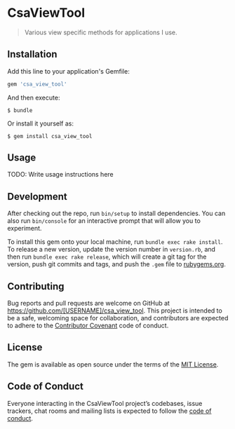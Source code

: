 # CsaViewTool

> Various view specific methods for applications I use.

## Installation

Add this line to your application's Gemfile:

```ruby
gem 'csa_view_tool'
```

And then execute:

    $ bundle

Or install it yourself as:

    $ gem install csa_view_tool

## Usage

TODO: Write usage instructions here

## Development

After checking out the repo, run `bin/setup` to install dependencies. You can also run `bin/console` for an interactive prompt that will allow you to experiment.

To install this gem onto your local machine, run `bundle exec rake install`. To release a new version, update the version number in `version.rb`, and then run `bundle exec rake release`, which will create a git tag for the version, push git commits and tags, and push the `.gem` file to [rubygems.org](https://rubygems.org).

## Contributing

Bug reports and pull requests are welcome on GitHub at https://github.com/[USERNAME]/csa_view_tool. This project is intended to be a safe, welcoming space for collaboration, and contributors are expected to adhere to the [Contributor Covenant](http://contributor-covenant.org) code of conduct.

## License

The gem is available as open source under the terms of the [MIT License](https://opensource.org/licenses/MIT).

## Code of Conduct

Everyone interacting in the CsaViewTool project’s codebases, issue trackers, chat rooms and mailing lists is expected to follow the [code of conduct](https://github.com/[USERNAME]/csa_view_tool/blob/master/CODE_OF_CONDUCT.md).
